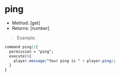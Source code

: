 # ping

* Method: \[get\]
* Returns: \[number\]

> Example:

```css
command ping(){
  permission = "ping";
  execute(){
    player.message("Your ping is " + player.ping);
  }
}
```

